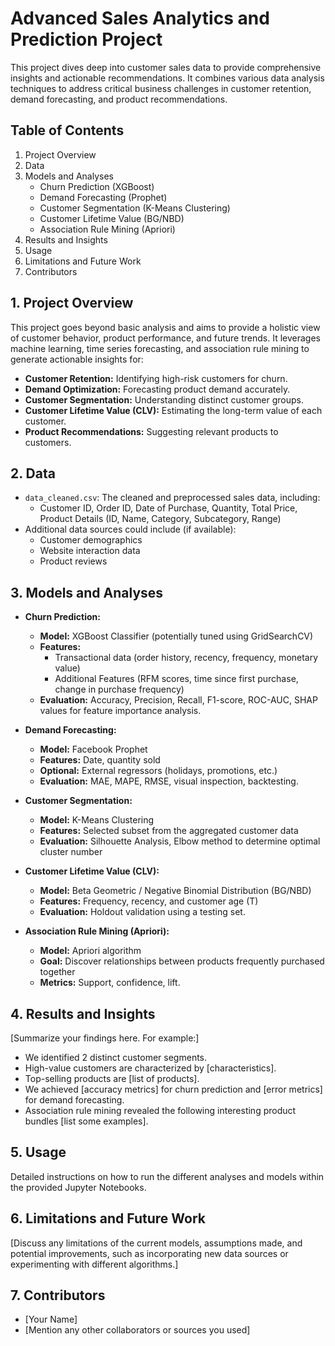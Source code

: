 # Advanced Sales Analytics and Prediction Project

This project dives deep into customer sales data to provide comprehensive insights and actionable recommendations. It combines various data analysis techniques to address critical business challenges in customer retention, demand forecasting, and product recommendations.

## Table of Contents

1. Project Overview
2. Data
3. Models and Analyses
    * Churn Prediction (XGBoost)
    * Demand Forecasting (Prophet)
    * Customer Segmentation (K-Means Clustering)
    * Customer Lifetime Value (BG/NBD)
    * Association Rule Mining (Apriori)
4. Results and Insights
5. Usage
6. Limitations and Future Work
7. Contributors

## 1. Project Overview

This project goes beyond basic analysis and aims to provide a holistic view of customer behavior, product performance, and future trends. It leverages machine learning, time series forecasting, and association rule mining to generate actionable insights for:

* **Customer Retention:** Identifying high-risk customers for churn.
* **Demand Optimization:** Forecasting product demand accurately.
* **Customer Segmentation:** Understanding distinct customer groups.
* **Customer Lifetime Value (CLV):** Estimating the long-term value of each customer.
* **Product Recommendations:** Suggesting relevant products to customers.

## 2. Data

* `data_cleaned.csv`: The cleaned and preprocessed sales data, including:
    * Customer ID, Order ID, Date of Purchase, Quantity, Total Price, Product Details (ID, Name, Category, Subcategory, Range)
* Additional data sources could include (if available):
    * Customer demographics
    * Website interaction data
    * Product reviews

## 3. Models and Analyses

* **Churn Prediction:**
    * **Model:** XGBoost Classifier (potentially tuned using GridSearchCV)
    * **Features:** 
        * Transactional data (order history, recency, frequency, monetary value)
        * Additional Features (RFM scores, time since first purchase, change in purchase frequency)
    * **Evaluation:**  Accuracy, Precision, Recall, F1-score, ROC-AUC, SHAP values for feature importance analysis.

* **Demand Forecasting:**
    * **Model:** Facebook Prophet
    * **Features:**  Date, quantity sold
    * **Optional:** External regressors (holidays, promotions, etc.)
    * **Evaluation:**  MAE, MAPE, RMSE, visual inspection, backtesting.

* **Customer Segmentation:**
    * **Model:** K-Means Clustering
    * **Features:**  Selected subset from the aggregated customer data
    * **Evaluation:** Silhouette Analysis, Elbow method to determine optimal cluster number

* **Customer Lifetime Value (CLV):**
    * **Model:** Beta Geometric / Negative Binomial Distribution (BG/NBD)
    * **Features:**  Frequency, recency, and customer age (T)
    * **Evaluation:** Holdout validation using a testing set.

* **Association Rule Mining (Apriori):**
    * **Model:** Apriori algorithm
    * **Goal:** Discover relationships between products frequently purchased together
    * **Metrics:** Support, confidence, lift.


## 4. Results and Insights

[Summarize your findings here. For example:]

* We identified 2 distinct customer segments. 
* High-value customers are characterized by [characteristics].
* Top-selling products are [list of products].
* We achieved [accuracy metrics] for churn prediction and [error metrics] for demand forecasting.
* Association rule mining revealed the following interesting product bundles [list some examples].

## 5. Usage

Detailed instructions on how to run the different analyses and models within the provided Jupyter Notebooks.

## 6. Limitations and Future Work

[Discuss any limitations of the current models, assumptions made, and potential improvements, such as incorporating new data sources or experimenting with different algorithms.]

## 7. Contributors

* [Your Name]
* [Mention any other collaborators or sources you used]
